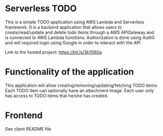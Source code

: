 # Serverless TODO

This is a simple TODO application using AWS Lambda and Serverless framework. It is a backend application that allows users to create/read/update and delete todo items through a AWS APIGateway and is connected to AWS Lambda functions. Authorization is done using Auth0 and will required login using Google in order to interact with the API

Link to the hosted project: https://bit.ly/3k109Ga

# Functionality of the application

This application will allow creating/removing/updating/fetching TODO items. Each TODO item can optionally have an attachment image. Each user only has access to TODO items that he/she has created.

# Frontend

See client README file
